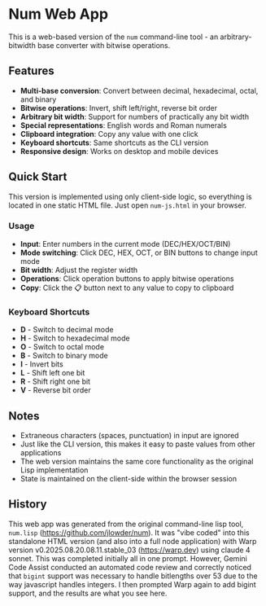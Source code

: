# Num Web App

This is a web-based version of the `num` command-line tool - an arbitrary-bitwidth base converter with bitwise operations.

## Features

- **Multi-base conversion**: Convert between decimal, hexadecimal, octal, and binary
- **Bitwise operations**: Invert, shift left/right, reverse bit order
- **Arbitrary bit width**: Support for numbers of practically any bit width
- **Special representations**: English words and Roman numerals
- **Clipboard integration**: Copy any value with one click
- **Keyboard shortcuts**: Same shortcuts as the CLI version
- **Responsive design**: Works on desktop and mobile devices

## Quick Start

This version is implemented using only client-side logic, so everything is located in one static HTML file. Just open
`num-js.html` in your browser.

### Usage
- **Input**: Enter numbers in the current mode (DEC/HEX/OCT/BIN)
- **Mode switching**: Click DEC, HEX, OCT, or BIN buttons to change input mode
- **Bit width**: Adjust the register width
- **Operations**: Click operation buttons to apply bitwise operations
- **Copy**: Click the 📋 button next to any value to copy to clipboard

### Keyboard Shortcuts
- **D** - Switch to decimal mode
- **H** - Switch to hexadecimal mode
- **O** - Switch to octal mode
- **B** - Switch to binary mode
- **I** - Invert bits
- **L** - Shift left one bit
- **R** - Shift right one bit
- **V** - Reverse bit order

## Notes

- Extraneous characters (spaces, punctuation) in input are ignored
- Just like the CLI version, this makes it easy to paste values from other applications
- The web version maintains the same core functionality as the original Lisp implementation
- State is maintained on the client-side within the browser session

## History

This web app was generated from the original command-line lisp tool, `num.lisp` (https://github.com/jlowder/num). It was
"vibe coded" into this standalone HTML version (and also into a full node application) with Warp version v0.2025.08.20.08.11.stable_03
(https://warp.dev) using claude 4 sonnet. This was completed initially all in one prompt. However, Gemini Code Assist conducted
an automated code review and correctly noticed that `bigint` support was necessary to handle bitlengths over 53 due to the way
javascript handles integers. I then prompted Warp again to add bigint support, and the results are what you see here.


